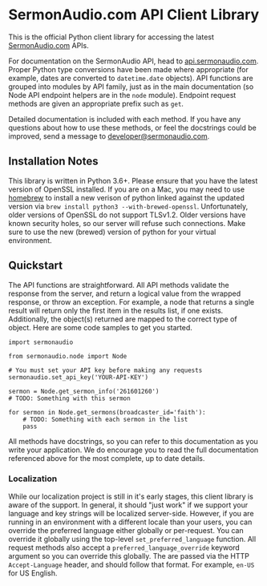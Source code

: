 SermonAudio.com API Client Library
==================================

This is the official Python client library for accessing the latest
[SermonAudio.com](http://www.sermonaudio.com/) APIs.

For documentation on the SermonAudio API, head to
[api.sermonaudio.com](http://api.sermonaudio.com/). Proper Python type
conversions have been made where appropriate (for example, dates are converted
to `datetime.date` objects). API functions are grouped into modules by API
family, just as in the main documentation (so Node API endpoint helpers are
in the `node` module). Endpoint request methods are given an appropriate
prefix such as `get`.

Detailed documentation is included with each method. If you have any questions
about how to use these methods, or feel the docstrings could be improved,
send a message to developer@sermonaudio.com.

Installation Notes
------------------

This library is written in Python 3.6+. Please ensure that you have the latest
version of OpenSSL installed. If you are on a Mac, you may need to use
[homebrew](http://brew.sh) to install a new verison of python linked against
the updated version via `brew install python3 --with-brewed-openssl`.
Unfortunately, older versions of OpenSSL do not support TLSv1.2. Older versions
have known security holes, so our server will refuse such connections.
Make sure to use the new (brewed) version of python for your virtual environment.

Quickstart
----------

The API functions are straightforward. All API methods validate the response
from the server, and return a logical value from the wrapped response, or throw
an exception. For example, a node that returns a single result will return only
the first item in the results list, if one exists. Additionally, the object(s)
returned are mapped to the correct type of object. Here are some code samples
to get you started.

```
import sermonaudio

from sermonaudio.node import Node

# You must set your API key before making any requests
sermonaudio.set_api_key('YOUR-API-KEY')

sermon = Node.get_sermon_info('261601260')
# TODO: Something with this sermon

for sermon in Node.get_sermons(broadcaster_id='faith'):
    # TODO: Something with each sermon in the list
    pass
```

All methods have docstrings, so you can refer to this documentation as you
write your application. We do encourage you to read the full documentation
referenced above for the most complete, up to date details.

### Localization

While our localization project is still in it's early stages, this client
library is aware of the support. In general, it should "just work" if we support
your language and key strings will be localized server-side. However, if you are
running in an environment with a different locale than your users, you can override
the preferred language either globally or per-request. You can override it globally
using the top-level `set_preferred_language` function. All request methods also accept a
`preferred_language_override` keyword argument so you can override this globally. The
are passed via the HTTP `Accept-Language` header, and should follow that format.
For example, `en-US` for US English.
